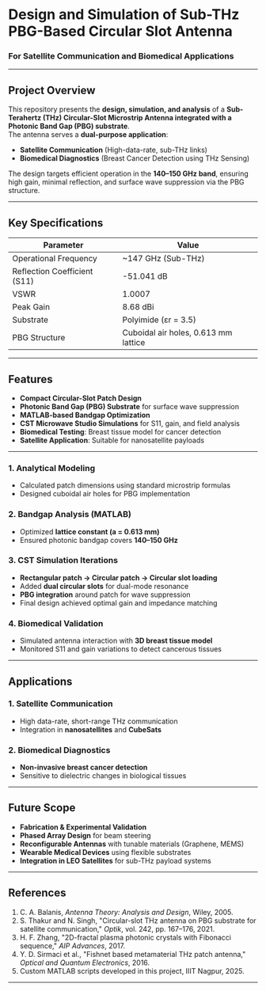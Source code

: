 # Design and Simulation of Sub-THz PBG-Based Circular Slot Antenna  
### For Satellite Communication and Biomedical Applications

---

## **Project Overview**

This repository presents the **design, simulation, and analysis** of a **Sub-Terahertz (THz) Circular-Slot Microstrip Antenna integrated with a Photonic Band Gap (PBG) substrate**.  
The antenna serves a **dual-purpose application**:

- **Satellite Communication** (High-data-rate, sub-THz links)  
- **Biomedical Diagnostics** (Breast Cancer Detection using THz Sensing)

The design targets efficient operation in the **140–150 GHz band**, ensuring high gain, minimal reflection, and surface wave suppression via the PBG structure.

---

## **Key Specifications**

| **Parameter**               | **Value**             |
|----------------------------|-----------------------|
| Operational Frequency       | ~147 GHz (Sub-THz)    |
| Reflection Coefficient (S11)| -51.041 dB            |
| VSWR                        | 1.0007                |
| Peak Gain                   | 8.68 dBi              |
| Substrate                   | Polyimide (εr = 3.5)  |
| PBG Structure               | Cuboidal air holes, 0.613 mm lattice |

---

## **Features**

- **Compact Circular-Slot Patch Design**  
- **Photonic Band Gap (PBG) Substrate** for surface wave suppression  
- **MATLAB-based Bandgap Optimization**  
- **CST Microwave Studio Simulations** for S11, gain, and field analysis  
- **Biomedical Testing**: Breast tissue model for cancer detection  
- **Satellite Application**: Suitable for nanosatellite payloads  

---

### **1. Analytical Modeling**

- Calculated patch dimensions using standard microstrip formulas  
- Designed cuboidal air holes for PBG implementation

### **2. Bandgap Analysis (MATLAB)**

- Optimized **lattice constant (a = 0.613 mm)**  
- Ensured photonic bandgap covers **140–150 GHz**

### **3. CST Simulation Iterations**

- **Rectangular patch → Circular patch → Circular slot loading**  
- Added **dual circular slots** for dual-mode resonance  
- **PBG integration** around patch for wave suppression  
- Final design achieved optimal gain and impedance matching

### **4. Biomedical Validation**

- Simulated antenna interaction with **3D breast tissue model**  
- Monitored S11 and gain variations to detect cancerous tissues  

---

## **Applications**

### **1. Satellite Communication**

- High data-rate, short-range THz communication  
- Integration in **nanosatellites** and **CubeSats**

### **2. Biomedical Diagnostics**

- **Non-invasive breast cancer detection**  
- Sensitive to dielectric changes in biological tissues

---

## **Future Scope**

- **Fabrication & Experimental Validation**  
- **Phased Array Design** for beam steering  
- **Reconfigurable Antennas** with tunable materials (Graphene, MEMS)  
- **Wearable Medical Devices** using flexible substrates  
- **Integration in LEO Satellites** for sub-THz payload systems  

---


## **References**

1. C. A. Balanis, *Antenna Theory: Analysis and Design*, Wiley, 2005.  
2. S. Thakur and N. Singh, "Circular-slot THz antenna on PBG substrate for satellite communication," *Optik*, vol. 242, pp. 167–176, 2021.  
3. H. F. Zhang, "2D-fractal plasma photonic crystals with Fibonacci sequence," *AIP Advances*, 2017.  
4. Y. D. Sirmaci et al., "Fishnet based metamaterial THz patch antenna," *Optical and Quantum Electronics*, 2016.  
5. Custom MATLAB scripts developed in this project, IIIT Nagpur, 2025.

---



